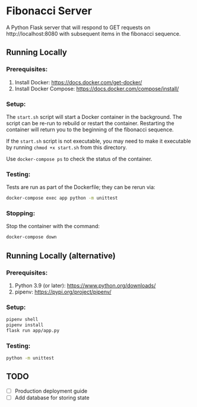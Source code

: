 # Fibonacci Server

A Python Flask server that will respond to GET requests on http://localhost:8080 with subsequent items in the fibonacci sequence.

## Running Locally

### Prerequisites:
1. Install Docker: https://docs.docker.com/get-docker/
2. Install Docker Compose: https://docs.docker.com/compose/install/

### Setup:
The `start.sh` script will start a Docker container in the background. The script can be re-run to rebuild or restart the container. Restarting the container will return you to the beginning of the fibonacci sequence.

If the `start.sh` script is not executable, you may need to make it executable by running `chmod +x start.sh` from this directory.

Use `docker-compose ps` to check the status of the container.

### Testing:

Tests are run as part of the Dockerfile; they can be rerun via:

```bash
docker-compose exec app python -m unittest
```

### Stopping:

Stop the container with the command:

```bash
docker-compose down
```

## Running Locally (alternative)

### Prerequisites:
1. Python 3.9 (or later): https://www.python.org/downloads/
2. pipenv: https://pypi.org/project/pipenv/

### Setup:
```bash
pipenv shell
pipenv install
flask run app/app.py
```
### Testing:

```bash
python -m unittest
```

## TODO

- [ ] Production deployment guide
- [ ] Add database for storing state